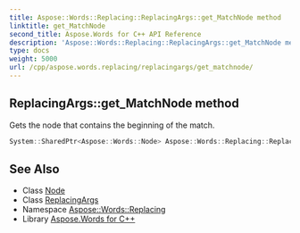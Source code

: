 ```yaml
---
title: Aspose::Words::Replacing::ReplacingArgs::get_MatchNode method
linktitle: get_MatchNode
second_title: Aspose.Words for C++ API Reference
description: 'Aspose::Words::Replacing::ReplacingArgs::get_MatchNode method. Gets the node that contains the beginning of the match in C++.'
type: docs
weight: 5000
url: /cpp/aspose.words.replacing/replacingargs/get_matchnode/
---
```

## ReplacingArgs::get_MatchNode method


Gets the node that contains the beginning of the match.

```cpp
System::SharedPtr<Aspose::Words::Node> Aspose::Words::Replacing::ReplacingArgs::get_MatchNode() const
```

## See Also

* Class [Node](../../../aspose.words/node/)
* Class [ReplacingArgs](../)
* Namespace [Aspose::Words::Replacing](../../)
* Library [Aspose.Words for C++](../../../)
